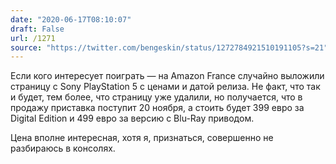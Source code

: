 ```yaml
---
date: "2020-06-17T08:10:07"
draft: False
url: /1271
source: "https://twitter.com/bengeskin/status/1272784921510191105?s=21"
---
```


Если кого интересует поиграть — на Amazon France случайно выложили страницу с Sony PlayStation 5 с ценами и датой релиза. Не факт, что так и будет, тем более, что страницу уже удалили, но получается, что в продажу приставка поступит 20 ноября, а стоить будет 399 евро за Digital Edition и 499 евро за версию с Blu-Ray приводом.

Цена вполне интересная, хотя я, признаться, совершенно не разбираюсь в консолях.
